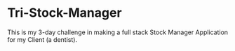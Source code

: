 # Tri-Stock-Manager
This is my 3-day challenge in making a full stack Stock Manager Application for my Client (a dentist).

